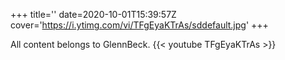 +++
title=''
date=2020-10-01T15:39:57Z
cover='https://i.ytimg.com/vi/TFgEyaKTrAs/sddefault.jpg'
+++

All content belongs to GlennBeck.
{{< youtube TFgEyaKTrAs >}}
